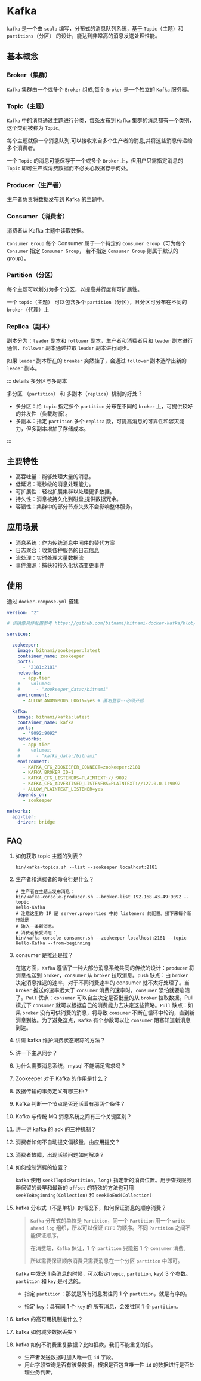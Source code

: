 # Kafka

`kafka` 是一个由 `scala` 编写，分布式的消息队列系统，基于 `Topic`（主题）和 `partitions`（分区） 的设计，能达到非常高的消息发送处理性能。

## 基本概念

### Broker（集群）

`Kafka` 集群由一个或多个 `Broker` 组成,每个 `Broker` 是一个独立的 `Kafka` 服务器。

### Topic（主题）

`Kafka` 中的消息通过主题进行分类，每条发布到 `Kafka` 集群的消息都有一个类别，这个类别被称为 `Topic`。

每个主题就像一个消息队列,可以接收来自多个生产者的消息,并将这些消息传递给多个消费者。

一个 `Topic` 的消息可能保存于一个或多个 `Broker` 上，但用户只需指定消息的 `Topic` 即可生产或消费数据而不必关心数据存于何处。

### Producer（生产者）

生产者负责将数据发布到 Kafka 的主题中。

### Consumer（消费者）

消费者从 Kafka 主题中读取数据。

`Consumer Group` 每个 Consumer 属于一个特定的 `Consumer Group`（可为每个 `Consumer` 指定 `Consumer Group`，
若不指定 `Consumer Group` 则属于默认的 group）。

### Partition（分区）

每个主题可以划分为多个分区，以提高并行度和可扩展性。

一个 `topic`（主题） 可以包含多个 `partition`（分区），且分区可分布在不同的 `broker`（代理）上

### Replica（副本）

副本分为：`leader` 副本和 `follower` 副本，生产者和消费者只和 `leader` 副本进行通信，`follower` 副本通过拉取 `leader`
副本进行同步。

如果 `leader` 副本所在的 `breaker` 突然挂了，会通过 `follower` 副本选举出新的 `leader` 副本。

::: details 多分区与多副本

多分区 （`partition`） 和 多副本（`replica`）机制的好处？

- 多分区：给 `topic` 指定多个 `partition` 分布在不同的 `broker` 上，可提供较好的并发性（负载均衡）。
- 多副本：指定 `partition` 多个 `replica` 数，可提高消息的可靠性和容灾能力，但多副本增加了存储成本。

:::

## 主要特性

- 高吞吐量：能够处理大量的消息。
- 低延迟：毫秒级的消息处理能力。
- 可扩展性：轻松扩展集群以处理更多数据。
- 持久性：消息被持久化到磁盘,提供数据冗余。
- 容错性：集群中的部分节点失效不会影响整体服务。

## 应用场景

- 消息系统：作为传统消息中间件的替代方案
- 日志聚合：收集各种服务的日志信息
- 流处理：实时处理大量数据流
- 事件溯源：捕获和持久化状态变更事件

## 使用

通过 `docker-compose.yml` 搭建

```yaml
version: "2"

# 该镜像具体配置参考 https://github.com/bitnami/bitnami-docker-kafka/blob/master/README.md

services:

  zookeeper:
    image: bitnami/zookeeper:latest
    container_name: zookeeper
    ports:
      - "2181:2181"
    networks:
      - app-tier
    #    volumes:
    #      - "zookeeper_data:/bitnami"
    environment:
      - ALLOW_ANONYMOUS_LOGIN=yes # 匿名登录--必须开启

  kafka:
    image: bitnami/kafka:latest
    container_name: kafka
    ports:
      - "9092:9092"
    networks:
      - app-tier
    #    volumes:
    #      - "kafka_data:/bitnami"
    environment:
      - KAFKA_CFG_ZOOKEEPER_CONNECT=zookeeper:2181
      - KAFKA_BROKER_ID=1
      - KAFKA_CFG_LISTENERS=PLAINTEXT://:9092
      - KAFKA_CFG_ADVERTISED_LISTENERS=PLAINTEXT://127.0.0.1:9092
      - ALLOW_PLAINTEXT_LISTENER=yes
    depends_on:
      - zookeeper

networks:
  app-tier:
    driver: bridge
```

## FAQ

1. 如何获取 topic 主题的列表？

    ```shell
    bin/kafka-topics.sh --list --zookeeper localhost:2181
    ```
2. 生产者和消费者的命令行是什么？

   ```shell
   # 生产者在主题上发布消息：
   bin/kafka-console-producer.sh --broker-list 192.168.43.49:9092 --topic
   Hello-Kafka
   # 注意这里的 IP 是 server.properties 中的 listeners 的配置。接下来每个新行就是
   # 输入一条新消息。
   # 消费者接受消息：
   bin/kafka-console-consumer.sh --zookeeper localhost:2181 --topic
   Hello-Kafka --from-beginning
   ```

3. consumer 是推还是拉？

   在这方面，`Kafka` 遵循了一种大部分消息系统共同的传统的设计：`producer` 将消息推送到 `broker`，`consumer` 从 `broker`
   拉取消息。`push` 缺点：由 `broker` 决定消息推送的速率，对于不同消费速率的 consumer 就不太好处理了。当 `broker`
   推送的速率远大于 `consumer` 消费的速率时，`consumer` 恐怕就要崩溃了。`Pull` 优点：`consumer`
   可以自主决定是否批量的从 `broker` 拉取数据。Pull 模式下 `consumer` 就可以根据自己的消费能力去决定这些策略。`Pull`
   缺点：如果 `broker` 没有可供消费的消息，将导致 `consumer` 不断在循环中轮询，直到新消息到达。为了避免这点，`Kafka`
   有个参数可以让 `consumer` 阻塞知道新消息到达。

4. 讲讲 kafka 维护消费状态跟踪的方法？
5. 讲一下主从同步？
6. 为什么需要消息系统，mysql 不能满足需求吗？
7. Zookeeper 对于 Kafka 的作用是什么？
8. 数据传输的事务定义有哪三种？
9. Kafka 判断一个节点是否还活着有那两个条件？
10. Kafka 与传统 MQ 消息系统之间有三个关键区别？
11. 讲一讲 kafka 的 ack 的三种机制？
12. 消费者如何不自动提交偏移量，由应用提交？
13. 消费者故障，出现活锁问题如何解决？

14. 如何控制消费的位置？

    `kafka` 使用 `seek(TopicPartition, long)` 指定新的消费位置。用于查找服务器保留的最早和最新的 `offset`
    的特殊的方法也可用 `seekToBeginning(Collection)` 和 `seekToEnd(Collection)`

15. kafka 分布式（不是单机）的情况下，如何保证消息的顺序消费？

    > `Kafka` 分布式的单位是 `Partition`，同一个 `Partition` 用一个 `write ahead log` 组织，所以可以保证 `FIFO`
    > 的顺序。不同 `Partition` 之间不能保证顺序。
    >
    > 在消费端，`Kafka` 保证，1 个 `partition` 只能被 1 个 `consumer` 消费。
    >
    > 所以需要保证顺序消费只需要消息在一个分区 `partition` 中即可。

    `Kafka` 中发送 1 条消息的时候，可以指定(`topic`, `partition`, `key`) 3 个参数。`partition` 和 `key` 是可选的。

    - 指定 `partition`：那就是所有消息发往同 1 个 `partition`，就是有序的。

    - 指定 `key`：具有同 1 个 `key` 的 所有消息，会发往同 1 个 `partition`。

16. kafka 的高可用机制是什么？

17. kafka 如何减少数据丢失？

18. kafka 如何不消费重复数据？比如扣款，我们不能重复的扣。

    - 生产者发送数据时加入唯一性 `id` 字段。
    - 用此字段查询是否有该条数据，根据是否包含唯一性 `id` 的数据进行是否处理业务判断。
